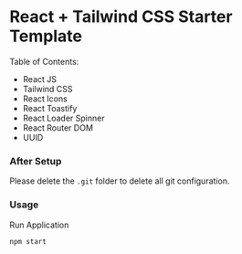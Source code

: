 # React + Tailwind CSS Starter Template

Table of Contents:

- React JS
- Tailwind CSS
- React Icons
- React Toastify
- React Loader Spinner
- React Router DOM
- UUID

### After Setup

Please delete the `.git` folder to delete all git configuration.

### Usage

Run Application

```
npm start
```
